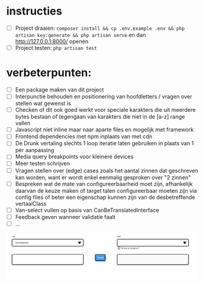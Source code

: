# instructies
 - [ ] Project draaien: `composer install && cp .env.example .env && php artisan key:generate && php artisan serve` en dan http://127.0.0.1:8000/ openen
 - [ ] Project testen: `php artisan test`

# verbeterpunten:
- [ ] Een package maken van dit project
- [ ] Interpunctie behouden en positionering van hoofdletters / vragen over stellen wat gewenst is
- [ ] Checken of dit ook goed werkt voor speciale karakters die uit meerdere bytes bestaan of tegengaan van karakters die niet in de [a-z] range vallen 
- [ ] Javascript niet inline maar naar aparte files en mogelijk met framework
- [ ] Frontend dependencies met npm inplaats van met cdn 
- [ ] De Drunk vertaling slechts 1 loop iteratie laten gebruiken in plaats van 1 per aanpassing
- [ ] Media query breakpoints voor kleinere devices
- [ ] Meer testen schrijven
- [ ] Vragen stellen over (edge) cases zoals het aantal zinnen dat geschreven kan worden, want er wordt enkel eenmalig gesproken over "2 zinnen"
- [ ] Bespreken wat de mate van configureerbaarheid moet zijn, afhankelijk daarvan de keuze maken of target talen configureerbaar moeten zijn via config files of beter een eigenschap kunnen zijn van de desbetreffende vertaalClass
- [ ] Van-select vullen op basis van CanBeTranslatedInterface 
- [ ] Feedback geven wanneer validatie faalt 
- [ ] ...

![](https://raw.githubusercontent.com/thomasmoors/dierenvertaler/master/screenshot.png)

